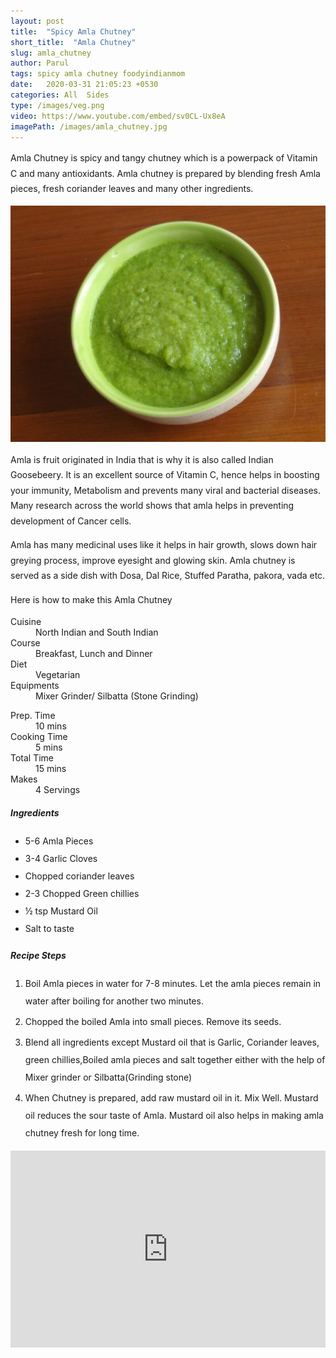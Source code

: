 ```yaml
---
layout: post
title:  "Spicy Amla Chutney"
short_title:  "Amla Chutney"
slug: amla_chutney
author: Parul
tags: spicy amla chutney foodyindianmom
date:   2020-03-31 21:05:23 +0530
categories: All  Sides
type: /images/veg.png
video: https://www.youtube.com/embed/sv0CL-Ux8eA
imagePath: /images/amla_chutney.jpg
---
```

<p class="text-justify" style="line-height: 175%;">
Amla Chutney is spicy and tangy chutney which is a powerpack of Vitamin C and many antioxidants. Amla chutney is prepared by blending fresh Amla pieces, fresh coriander leaves and many other ingredients.
</p>

<div class="row">
    <div class="col-md-12"><img src="../images/amla_chutney.jpg" alt="" class="rounded img-fluid mb-2"></div>
</div>

<p class="text-justify" style="line-height: 175%;">
Amla is fruit originated in India that is why it is also called Indian Goosebeery. It is an excellent source of Vitamin C, hence helps in boosting your immunity, Metabolism and prevents many viral and bacterial diseases. Many research across the world shows that amla helps in preventing development of Cancer cells.
</p>

<p class="text-justify" style="line-height: 175%;">
Amla has many medicinal uses like it helps in hair growth, slows down hair greying process, improve eyesight and glowing skin. Amla chutney is served as a side dish with Dosa, Dal Rice, Stuffed Paratha, pakora, vada etc.
</p>

<p class="text-justify" style="line-height: 175%;">
Here is how to make this Amla Chutney
</p>

<div class="row">
    <div class="col-md-6">
        <dl class="row">
            <dt class="col-sm-4">Cuisine</dt><dd class="col-sm-7">North Indian and South Indian</dd>
            <dt class="col-sm-4">Course</dt><dd class="col-sm-7">Breakfast, Lunch and Dinner</dd>
            <dt class="col-sm-4">Diet</dt><dd class="col-sm-7">Vegetarian</dd>
            <dt class="col-sm-4">Equipments</dt><dd class="col-sm-7">Mixer Grinder/ Silbatta (Stone Grinding)</dd>
        </dl>
    </div>
    <div class="col-md-6">
        <dl class="row">
            <dt class="col-sm-5">Prep. Time</dt><dd class="col-sm-7">10 mins</dd>
            <dt class="col-sm-5">Cooking Time</dt><dd class="col-sm-7">5 mins</dd>
            <dt class="col-sm-5">Total Time</dt><dd class="col-sm-7">15 mins</dd>
            <dt class="col-sm-5">Makes</dt><dd class="col-sm-7">4 Servings</dd>
        </dl>
    </div>
</div>

<div class="recipe-section-divider"></div>
<div class="row" id="ingredients">
    <div class="col-md-12"><h5 class="font-weight-bold">Ingredients</h5></div>
</div>
<div class="row">
    <div class="col-md-12">
        <ul class="post-list" style="line-height: 200%">
            <li>5-6 Amla Pieces</li>
            <li>3-4 Garlic Cloves</li>
            <li>Chopped coriander leaves</li>
            <li>2-3 Chopped Green chillies</li>
            <li>½ tsp Mustard Oil</li>
            <li>Salt to taste</li>
        </ul>
    </div>
</div>

<div class="recipe-section-divider"></div>
<div class="row" id="recipe">
    <div class="col-md-12"><h5 class="font-weight-bold">Recipe Steps</h5></div>
</div>
<div class="row">
    <div class="col-md-12">
        <ol class="post-list text-justify" style="line-height: 200%">
            <li style="margin-bottom:5px;">Boil Amla pieces in water for 7-8 minutes. Let the amla pieces remain in water after boiling for another two minutes.</li>
        <li style="margin-bottom:5px;">Chopped the boiled Amla into small pieces. Remove its seeds.</li>
        <li style="margin-bottom:5px;">Blend all ingredients except Mustard oil that is Garlic, Coriander leaves, green chillies,Boiled amla pieces and salt together either with the help of Mixer grinder or Silbatta(Grinding stone)</li>
        <li style="margin-bottom:5px;">When Chutney is prepared, add raw mustard oil in it. Mix Well. Mustard oil reduces the sour taste of Amla. Mustard oil also helps in making amla chutney fresh for long time.</li>
        </ol>
    </div>
</div>
<div class="row" id="video">
    <div class="col-md-12">
        <div class="embed-responsive embed-responsive-16by9">
            <iframe width="100%" height="315" src="https://www.youtube.com/embed/sv0CL-Ux8eA" frameborder="0" allow="accelerometer; autoplay; encrypted-media; gyroscope; picture-in-picture" allowfullscreen></iframe>
        </div>
    </div>
</div>
<br>
